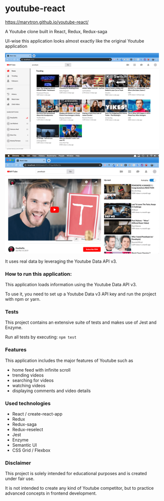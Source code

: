 # youtube-react

https://marvtron.github.io/youtube-react/

A Youtube clone built in React, Redux, Redux-saga 

UI-wise this application looks almost exactly like the original Youtube application

![GitHub Logo](home.png)


![GitHub Logo](watch.png)


It uses real data by leveraging the Youtube Data API v3. 

### How to run this application:
This application loads information using the Youtube Data API v3.

To use it, you need to set up a Youtube Data v3 API key and run the project with npm or yarn.

### Tests
This project contains an extensive suite of tests and makes use of Jest and Enzyme.

Run all tests by executing:
``` npm test ```

### Features
This application includes the major features of Youtube such as

* home feed with infinite scroll
* trending videos
* searching for videos
* watching videos
* displaying comments and video details

### Used technologies
* React / create-react-app
* Redux
* Redux-saga
* Redux-reselect
* Jest
* Enzyme
* Semantic UI
* CSS Grid / Flexbox

### Disclaimer
This project is solely intended for educational purposes and is created under fair use.

It is not intended to create any kind of Youtube competitor, but to practice advanced concepts in frontend development.
